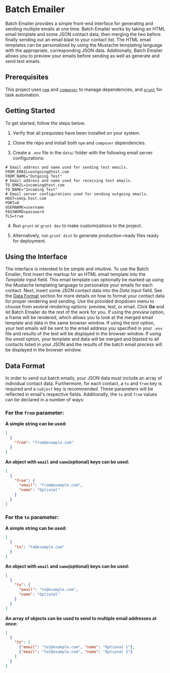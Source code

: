 # Batch Emailer

Batch Emailer provides a simple front-end interface for generating and sending multiple emails at one time. Batch Emailer works by taking an HTML email template and some JSON contact data, then merging the two before finally sending out an email blast to your contact list. The HTML email templates can be personalized by using the Mustache templating language with the appropriate, corresponding JSON data. Additionally, Batch Emailer allows you to preview your emails before sending as well as generate and send test emails. 

## Prerequisites

This project uses [`npm`](//npmjs.org) and [`composer`](//getcomposer.org) to manage dependencies, and [`grunt`](//gruntjs.com) for task automation.

## Getting Started

To get started, follow the steps below:

1. Verify that all prequistes have been installed on your system.

2. Clone the repo and install both `npm` and `composer` dependencies. 

3. Create a `.env` file in the `data/` folder with the following email server configurations:

  ```
  # Email address and name used for sending test emails.
  FROM_EMAIL=outgoing@test.com
  FROM_NAME="Outgoing Test"
  # Email address and name used for receiving test emails.
  TO_EMAIL=incoming@test.com
  TO_NAME="Incoming Test"
  # Email server configurations used for sending outgoing emails.
  HOST=smtp.host.com
  PORT=0
  USERNAME=username
  PASSWORD=password
  TLS=true
  ```

4. Run `grunt` or `grunt dev` to make customizations to the project.

5. Alternatively, run `grunt dist` to generate production-ready files ready for deployment.

## Using the Interface

The interface is intended to be simple and intuitive. To use the Batch Emailer, first insert the markup for an HTML email template into the *Template* input field. This email template can optionally be marked up using the Mustache templating language to personalize your emails for each contact. Next, insert some JSON contact data into the *Data* input field. See the [Data Format](#data-format) section for more details on how to format your contact data for proper rendering and sending. Use the provided dropdown menu to choose from several rendering options: preview, test, or email. Click **Go** and let Batch Emailer do the rest of the work for you. If using the *preview* option, a frame will be rendered, which allows you to look at the merged email template and data in the same browser window. If using the *test* option, your test emails will be sent to the email address you specified in your `.env` file and results of the test will be displayed in the browser window. If using the *email* option, your template and data will be merged and blasted to all contacts listed in your JSON and the results of the batch email process will be displayed in the browser window.

## Data Format

In order to send out batch emails, your JSON data must include an array of individual contact data. Furthermore, for each contact, a `to` and `from` key is required and a `subject` key is recommended. These parameters will be reflected in email's respective fields. Additionally, the `to` and `from` values can be declared in a number of ways:

### For the `from` parameter:

**A simple string can be used:**
```json
[
  {
    "from": "from@example.com"
  }
]
```

**An object with `email` and `name`(optional) keys can be used:**
```json
[
  {
    "from": {
      "email": "from@example.com",
      "name": "Optional"
    }
  }
]
```

### For the `to` parameter:

**A simple string can be used:**
```json
[
  {
    "to": "to@example.com"
  }
]
```

**An object with `email` and `name`(optional) keys can be used:**
```json
[
  {
    "to": {
      "email": "to@example.com",
      "name": "Optional"
    }
  }
]
```

**An array of objects can be used to send to multiple email addresses at once:**
```json
[
  {
    "to": [
      {"email": "to1@example.com", "name": "Optional 1"},
      {"email": "to2@example.com", "name": "Optional 2"}
    ]
  }
]
```